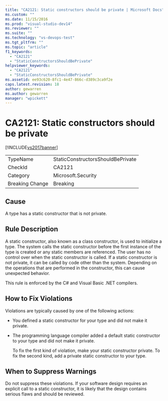 ```yaml
---
title: "CA2121: Static constructors should be private | Microsoft Docs"
ms.custom: ""
ms.date: 11/15/2016
ms.prod: "visual-studio-dev14"
ms.reviewer: ""
ms.suite: ""
ms.technology: "vs-devops-test"
ms.tgt_pltfrm: ""
ms.topic: "article"
f1_keywords:
  - "CA2121"
  - "StaticConstructorsShouldBePrivate"
helpviewer_keywords:
  - "CA2121"
  - "StaticConstructorsShouldBePrivate"
ms.assetid: ee93c620-8fc1-4e47-866c-d389c3ca9f2e
caps.latest.revision: 18
author: gewarren
ms.author: gewarren
manager: "wpickett"
---
```

# CA2121: Static constructors should be private
[!INCLUDE[vs2017banner](../includes/vs2017banner.md)]

|||
|-|-|
|TypeName|StaticConstructorsShouldBePrivate|
|CheckId|CA2121|
|Category|Microsoft.Security|
|Breaking Change|Breaking|

## Cause
 A type has a static constructor that is not private.

## Rule Description
 A static constructor, also known as a class constructor, is used to initialize a type. The system calls the static constructor before the first instance of the type is created or any static members are referenced. The user has no control over when the static constructor is called. If a static constructor is not private, it can be called by code other than the system. Depending on the operations that are performed in the constructor, this can cause unexpected behavior.

 This rule is enforced by the C# and Visual Basic .NET compilers.

## How to Fix Violations
 Violations are typically caused by one of the following actions:

- You defined a static constructor for your type and did not make it private.

- The programming language compiler added a default static constructor to your type and did not make it private.

  To fix the first kind of violation, make your static constructor private. To fix the second kind, add a private static constructor to your type.

## When to Suppress Warnings
 Do not suppress these violations. If your software design requires an explicit call to a static constructor, it is likely that the design contains serious flaws and should be reviewed.

